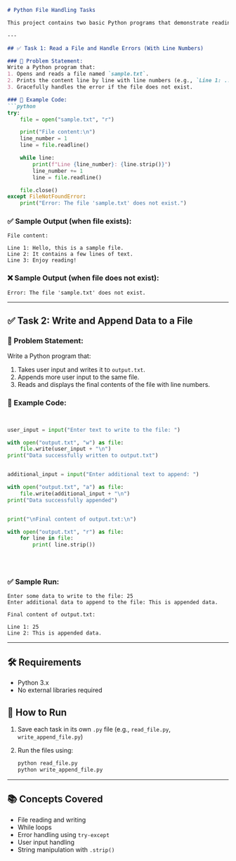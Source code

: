 



````markdown
# Python File Handling Tasks

This project contains two basic Python programs that demonstrate reading from and writing to files, along with proper error handling and user interaction.

---

## ✅ Task 1: Read a File and Handle Errors (With Line Numbers)

### 📌 Problem Statement:
Write a Python program that:
1. Opens and reads a file named `sample.txt`.
2. Prints the content line by line with line numbers (e.g., `Line 1: ...`).
3. Gracefully handles the error if the file does not exist.

### 📄 Example Code:
```python
try:
    file = open("sample.txt", "r")

    print("File content:\n")
    line_number = 1
    line = file.readline()

    while line:
        print(f"Line {line_number}: {line.strip()}")
        line_number += 1
        line = file.readline()

    file.close()
except FileNotFoundError:
    print("Error: The file 'sample.txt' does not exist.")
````

### ✅ Sample Output (when file exists):

```
File content:

Line 1: Hello, this is a sample file.
Line 2: It contains a few lines of text.
Line 3: Enjoy reading!
```

### ❌ Sample Output (when file does not exist):

```
Error: The file 'sample.txt' does not exist.
```

---

## ✅ Task 2: Write and Append Data to a File

### 📌 Problem Statement:

Write a Python program that:

1. Takes user input and writes it to `output.txt`.
2. Appends more user input to the same file.
3. Reads and displays the final contents of the file with line numbers.

### 📄 Example Code:

```python


user_input = input("Enter text to write to the file: ")

with open("output.txt", "w") as file:
    file.write(user_input + "\n")
print("Data successfully written to output.txt")


additional_input = input("Enter additional text to append: ")

with open("output.txt", "a") as file:
    file.write(additional_input + "\n")
print("Data successfully appended")


print("\nFinal content of output.txt:\n")

with open("output.txt", "r") as file:
    for line in file:
        print( line.strip())


        
```

### ✅ Sample Run:

```
Enter some data to write to the file: 25
Enter additional data to append to the file: This is appended data.

Final content of output.txt:

Line 1: 25
Line 2: This is appended data.
```

---

## 🛠 Requirements

* Python 3.x
* No external libraries required

## 🏁 How to Run

1. Save each task in its own `.py` file (e.g., `read_file.py`, `write_append_file.py`)
2. Run the files using:

   ```bash
   python read_file.py
   python write_append_file.py
   ```

---

## 📚 Concepts Covered

* File reading and writing
* While loops
* Error handling using `try-except`
* User input handling
* String manipulation with `.strip()`

```

